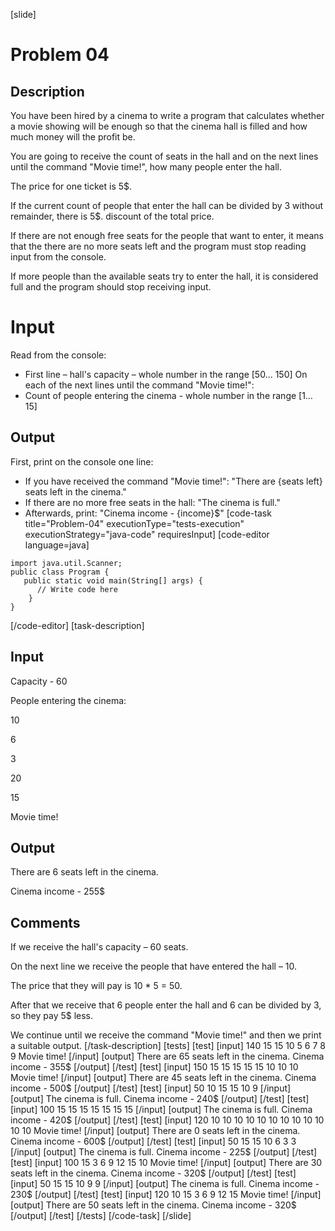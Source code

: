 [slide]
# Problem 04
## Description
You have been hired by a cinema to write a program that calculates whether a movie showing will be enough so that the cinema hall is filled and how much money will the profit be. 

You are going to receive the count of seats in the hall and on the next lines until the command "Movie time!", how many people enter the hall. 

The price for one ticket is 5$. 

If the current count of people that enter the hall can be divided by 3 without remainder, there is 5$. discount of the total price.

If there are not enough free seats for the people that want to enter, it means that the there are no more seats left and the program must stop reading input from the console. 

If more people than the available seats try to enter the hall, it is considered full and the program should stop receiving input.

# Input
Read from the console:
- First line – hall's capacity – whole number in the range [50... 150]
On each of the next lines until the command "Movie time!":
- Count of people entering the cinema - whole number in the range [1… 15]

## Output
First, print on the console one line:
- If you have received the command "Movie time!": "There are \{seats left\} seats left in the cinema."
- If there are no more free seats in the hall: "The cinema is full."
- Afterwards, print: "Cinema income - \{income\}$"
[code-task title="Problem-04" executionType="tests-execution" executionStrategy="java-code" requiresInput]
[code-editor language=java]
```
import java.util.Scanner;
public class Program {
   public static void main(String[] args) {
      // Write code here
    }
}
```
[/code-editor]
[task-description]
## Input
Capacity - 60

People entering the cinema:

10

6

3

20

15

Movie time!

## Output
There are 6 seats left in the cinema.

Cinema income - 255$

## Comments
If we receive the hall's capacity – 60 seats. 

On the next line we receive the people that have entered the hall – 10. 

The price that they will pay is 10 * 5 = 50. 

After that we receive that 6 people enter the hall and 6 can be divided by 3, so they pay 5$ less. 

We continue until we receive the command "Movie time!" and then we print a suitable output.
[/task-description]
[tests]
[test]
[input]
140
15
15
10
5
6
7
8
9
Movie time!
[/input]
[output]
There are 65 seats left in the cinema.
Cinema income - 355$
[/output]
[/test]
[test]
[input]
150
15
15
15
15
15
10
10
10
Movie time!
[/input]
[output]
There are 45 seats left in the cinema.
Cinema income - 500$
[/output]
[/test]
[test]
[input]
50
10
15
15
10
9
[/input]
[output]
The cinema is full.
Cinema income - 240$
[/output]
[/test]
[test]
[input]
100
15
15
15
15
15
15
15
[/input]
[output]
The cinema is full.
Cinema income - 420$
[/output]
[/test]
[test]
[input]
120
10
10
10
10
10
10
10
10
10
10
10
10
Movie time!
[/input]
[output]
There are 0 seats left in the cinema.
Cinema income - 600$
[/output]
[/test]
[test]
[input]
50
15
15
10
6
3
3
[/input]
[output]
The cinema is full.
Cinema income - 225$
[/output]
[/test]
[test]
[input]
100
15
3
6
9
12
15
10
Movie time!
[/input]
[output]
There are 30 seats left in the cinema.
Cinema income - 320$
[/output]
[/test]
[test]
[input]
50
15
15
10
9
9
[/input]
[output]
The cinema is full.
Cinema income - 230$
[/output]
[/test]
[test]
[input]
120
10
15
3
6
9
12
15
Movie time!
[/input]
[output]
There are 50 seats left in the cinema.
Cinema income - 320$
[/output]
[/test]
[/tests]
[/code-task]
[/slide]
